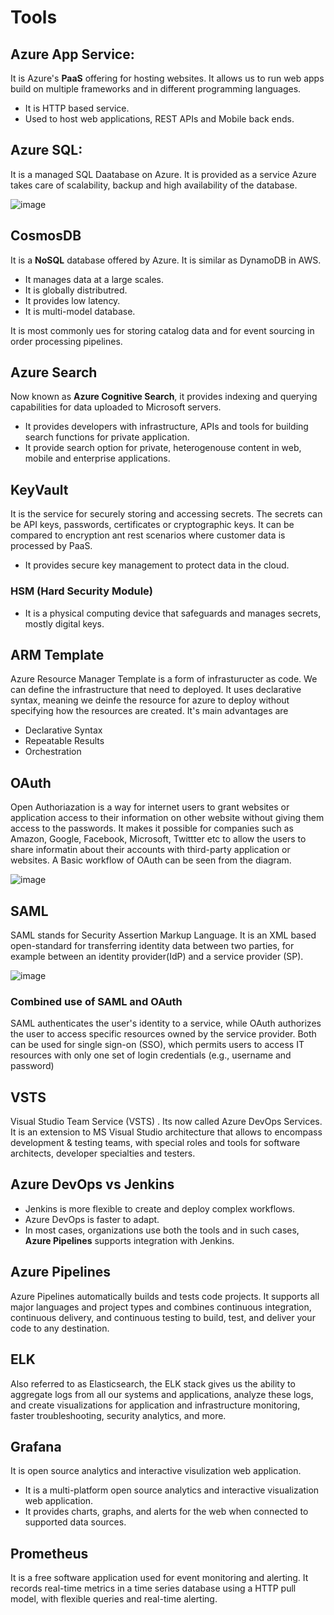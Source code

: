 # Tools

## Azure App Service:

It is Azure's **PaaS** offering for hosting websites. It allows us to run web apps build on multiple frameworks and in different programming languages.

- It is HTTP based service.
- Used to host web applications, REST APIs and Mobile back ends.


## Azure SQL:

It is a managed SQL Daatabase on Azure. It is provided as a service Azure takes care of scalability, backup and high availability of the database.

![image](https://user-images.githubusercontent.com/110366380/213700110-a29c8a8f-b2b8-43b5-aa8f-5223e59c77b4.png)

## CosmosDB

It is a **NoSQL** database offered by Azure. It is similar as DynamoDB in AWS.

- It manages data at a large scales.
- It is globally distributred.
- It provides low latency.
- It is multi-model database.

It is most commonly ues for storing catalog data and for event sourcing in order processing pipelines.

## Azure Search

Now known as **Azure Cognitive Search**, it provides indexing and querying capabilities for data uploaded to Microsoft servers.

- It provides developers with infrastructure, APIs and tools for building search functions for private application.
- It provide search option for private, heterogenouse content in web, mobile and enterprise applications.


## KeyVault

It is the service for securely storing and accessing secrets. The secrets can be API keys, passwords, certificates or cryptographic keys. It can be compared to encryption ant rest scenarios where customer data is processed by PaaS.

- It provides secure key management to protect data in the cloud.

### HSM (Hard Security Module)
- It is a physical computing device that safeguards and manages secrets, mostly digital keys.

## ARM Template

Azure Resource Manager Template is a form of infrasturucter as code. We can define the infrastructure that need to deployed. It uses declarative syntax, meaning we deinfe the resource for azure to deploy without specifying how the resources are created. It's main advantages are

- Declarative Syntax
- Repeatable Results
- Orchestration

## OAuth

Open Authoriazation is a way for internet users to grant websites or application access to their information on other website without giving them access to the passwords. It makes it possible for companies such as Amazon, Google, Facebook, Microsoft, Twittter etc to allow the users to share informatin about their accounts with third-party application or websites. A Basic workflow of OAuth can be seen from the diagram.

![image](https://user-images.githubusercontent.com/110366380/213705532-aa7bf4ff-cb9f-4b53-9ed8-7fc174a3be66.png)


## SAML

SAML stands for Security Assertion Markup Language. It is an XML based open-standard for transferring identity data between two parties, for example between an identity provider(IdP) and a service provider (SP).

![image](https://user-images.githubusercontent.com/110366380/213705343-b90ed992-cd29-46ea-a45c-8833ec2ea501.png)


### Combined use of SAML and OAuth

SAML authenticates the user's identity to a service, while OAuth authorizes the user to access specific resources owned by the service provider. Both can be used for single sign-on (SSO), which permits users to access IT resources with only one set of login credentials (e.g., username and password)

## VSTS

Visual Studio Team Service (VSTS) . Its now called Azure DevOps Services. It is an extension to MS Visual Studio architecture that allows to encompass development & testing teams, with special roles and tools for software architects, developer specialties and testers.

##  Azure DevOps vs Jenkins

- Jenkins is more flexible to create and deploy complex workflows.
- Azure DevOps is faster to adapt. 
- In most cases, organizations use both the tools and in such cases, **Azure Pipelines** supports integration with Jenkins.

## Azure Pipelines

Azure Pipelines automatically builds and tests code projects. It supports all major languages and project types and combines continuous integration, continuous delivery, and continuous testing to build, test, and deliver your code to any destination.

## ELK

Also referred to as Elasticsearch, the ELK stack gives us the ability to aggregate logs from all our systems and applications, analyze these logs, and create visualizations for application and infrastructure monitoring, faster troubleshooting, security analytics, and more.

## Grafana

It is open source analytics and interactive visulization web application.

- It is a multi-platform open source analytics and interactive visualization web application. 
- It provides charts, graphs, and alerts for the web when connected to supported data sources.

## Prometheus

It is a free software application used for event monitoring and alerting. It records real-time metrics in a time series database using a HTTP pull model, with flexible queries and real-time alerting.


